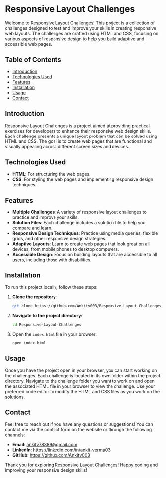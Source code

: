 # Responsive Layout Challenges

Welcome to Responsive Layout Challenges! This project is a collection of challenges designed to test and improve your skills in creating responsive web layouts. The challenges are crafted using HTML and CSS, focusing on various aspects of responsive design to help you build adaptive and accessible web pages.

## Table of Contents

- [Introduction](#introduction)
- [Technologies Used](#technologies-used)
- [Features](#features)
- [Installation](#installation)
- [Usage](#usage)
- [Contact](#contact)

## Introduction

Responsive Layout Challenges is a project aimed at providing practical exercises for developers to enhance their responsive web design skills. Each challenge presents a unique layout problem that can be solved using HTML and CSS. The goal is to create web pages that are functional and visually appealing across different screen sizes and devices.

## Technologies Used

- **HTML**: For structuring the web pages.
- **CSS**: For styling the web pages and implementing responsive design techniques.

## Features

- **Multiple Challenges**: A variety of responsive layout challenges to practice and improve your skills.
- **Solution Files**: Each challenge includes a solution file to help you compare and learn.
- **Responsive Design Techniques**: Practice using media queries, flexible grids, and other responsive design strategies.
- **Adaptive Layouts**: Learn to create web pages that look great on all devices, from mobile phones to desktop computers.
- **Accessible Design**: Focus on building layouts that are accessible to all users, including those with disabilities.

## Installation

To run this project locally, follow these steps:

1. **Clone the repository**:
   
   ```bash
   git clone https://github.com/Ankitv003/Responsive-Layout-Challenges.git
2. **Navigate to the project directory:**
   ```bash
   cd Responsive-Layout-Challenges
3. Open the `index.html` file in your browser:
   ```bash
   open index.html
## Usage
Once you have the project open in your browser, you can start working on the challenges. Each challenge is located in its own folder within the project directory. Navigate to the challenge folder you want to work on and open the associated HTML file in your browser to view the challenge. Use your preferred code editor to modify the HTML and CSS files as you work on the solutions.

## Contact

Feel free to reach out if you have any questions or suggestions! You can contact me via the contact form on the website or through the following channels:

- **Email**: ankitv78389@gmail.com
- **LinkedIn**: https://linkedin.com/in/ankit-verma03
- **GitHub**: https://github.com/Ankitv003

Thank you for exploring Responsive Layout Challenges! Happy coding and improving your responsive design skills!